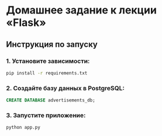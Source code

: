 # Домашнее задание к лекции «Flask»

## Инструкция по запуску

### 1. Установите зависимости:

```bash
pip install -r requirements.txt
```
### 2. Создайте базу данных в PostgreSQL:

```sql
CREATE DATABASE advertisements_db;
```

### 3. Запустите приложение:

```bash
python app.py
```